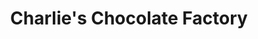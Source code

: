 ---
title: "Charlie's Chocolate Factory"
url: /port-coquitlam/charlies-chocolate-factory/
shop: Schokolade
---